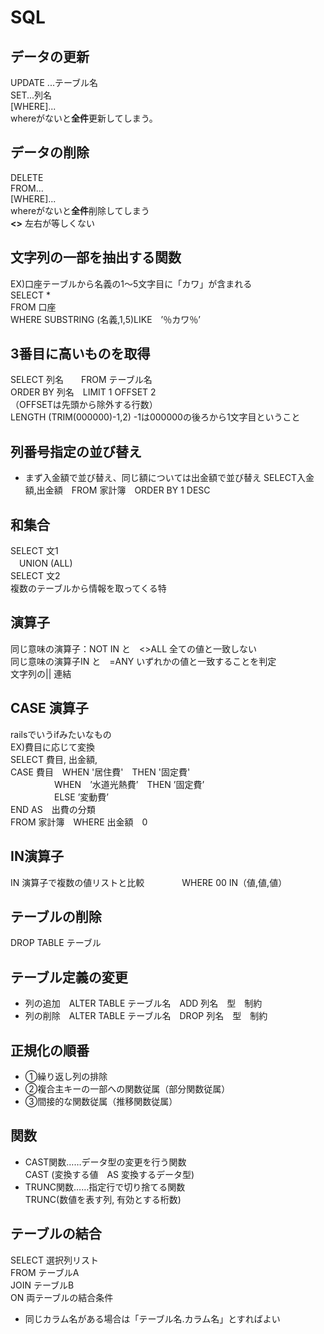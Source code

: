 # SQL
## データの更新
UPDATE ...テーブル名<br>
SET...列名<br>
[WHERE]...<br>
whereがないと<strong>全件</strong>更新してしまう。

## データの削除
DELETE<br>
FROM...<br>
[WHERE]...<br>
whereがないと<strong>全件</strong>削除してしまう<br>
<strong><></strong> 左右が等しくない

## 文字列の一部を抽出する関数
EX)口座テーブルから名義の1〜5文字目に「カワ」が含まれる<br>
SELECT * <br>
FROM 口座　<br>
WHERE SUBSTRING (名義,1,5)LIKE　’％カワ％’
  
  
  
  ## 3番目に高いものを取得
  SELECT 列名　　FROM テーブル名<br>
  ORDER BY 列名　LIMIT 1 OFFSET 2<br>
  （OFFSETは先頭から除外する行数）<br>
LENGTH (TRIM(000000)-1,2) -1は000000の後ろから1文字目ということ
  ## 列番号指定の並び替え
  * まず入金額で並び替え、同じ額については出金額で並び替え
  SELECT入金額,出金額　FROM 家計簿　ORDER BY 1 DESC
  
  ## 和集合
  SELECT  文1<br>
  　UNION (ALL)<br>
  SELECT 文2<br>
  複数のテーブルから情報を取ってくる特
  
  ## 演算子
  同じ意味の演算子：NOT IN と　<>ALL 全ての値と一致しない<br>
  同じ意味の演算子IN と　=ANY いずれかの値と一致することを判定<br>
  文字列の|| 連結
  ## CASE 演算子
  railsでいうifみたいなもの<br>
  EX)費目に応じて変換<br>
  SELECT 費目, 出金額,<br>
    CASE 費目　WHEN '居住費'　THEN '固定費'<br>
  　　　　　WHEN　’水道光熱費’　THEN ’固定費’<br>
  　　　　　ELSE ’変動費’<br>
  END AS　出費の分類<br>
  FROM 家計簿　WHERE 出金額　0
  ## IN演算子
  IN 演算子で複数の値リストと比較
　　　　WHERE 00 IN（値,値,値）
  　　　　
  
  
  ## テーブルの削除
  DROP TABLE テーブル
  ## テーブル定義の変更
  * 列の追加　ALTER TABLE テーブル名　ADD 列名　型　制約
  * 列の削除　ALTER TABLE テーブル名　DROP 列名　型　制約
  ## 正規化の順番
  * ①繰り返し列の排除
  * ②複合主キーの一部への関数従属（部分関数従属）
  * ③間接的な関数従属（推移関数従属）
  
  
  ## 関数
  * CAST関数……データ型の変更を行う関数<br>
  CAST (変換する値　AS 変換するデータ型)
  * TRUNC関数……指定行で切り捨てる関数<br>
  TRUNC(数値を表す列, 有効とする桁数)
  ## テーブルの結合
  SELECT 選択列リスト<br>
  FROM テーブルA<br>
  JOIN テーブルB<br>
  ON 両テーブルの結合条件<br>
  * 同じカラム名がある場合は「テーブル名.カラム名」とすればよい
  
